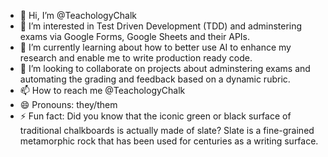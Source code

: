 - 👋 Hi, I’m @TeachologyChalk
- 👀 I’m interested in Test Driven Development (TDD) and adminstering exams via Google Forms, Google Sheets and their APIs.
- 🌱 I’m currently learning about how to better use AI to enhance my research and enable me to write production ready code.
- 💞️ I’m looking to collaborate on projects about adminstering exams and automating the grading and feedback based on a dynamic rubric.
- 📫 How to reach me @TeachologyChalk
- 😄 Pronouns: they/them
- ⚡ Fun fact: Did you know that the iconic green or black surface of traditional chalkboards is actually made of slate? Slate is a fine-grained metamorphic rock that has been used for centuries as a writing surface.

<!---
TeachologyChalk/TeachologyChalk is a ✨ special ✨ repository because its `README.md` (this file) appears on your GitHub profile.
You can click the Preview link to take a look at your changes.
--->
